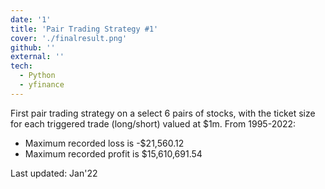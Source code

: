 ```yaml
---
date: '1'
title: 'Pair Trading Strategy #1'
cover: './finalresult.png'
github: ''
external: ''
tech:
  - Python
  - yfinance
---
```


First pair trading strategy on a select 6 pairs of stocks, with the ticket size for each triggered trade (long/short) valued at $1m. From 1995-2022:

- Maximum recorded loss is -$21,560.12
- Maximum recorded profit is $15,610,691.54

Last updated: Jan'22
